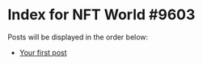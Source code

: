 # Index for NFT World #9603
Posts will be displayed in the order below:

- [Your first post](./001-first.md)

